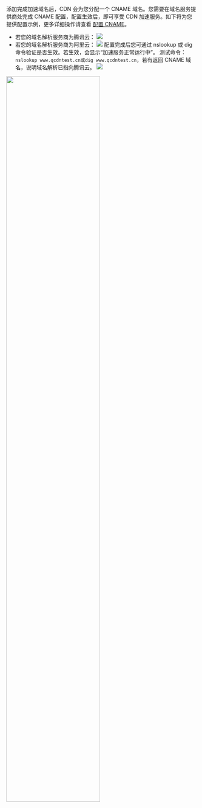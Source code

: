 添加完成加速域名后，CDN 会为您分配一个 CNAME 域名。您需要在域名服务提供商处完成 CNAME 配置，配置生效后，即可享受 CDN 加速服务。如下将为您提供配置示例，更多详细操作请查看 [配置 CNAME](https://cloud.tencent.com/document/product/228/3121)。
- 若您的域名解析服务商为腾讯云：
![](https://qcloudimg.tencent-cloud.cn/raw/45af66b0cef058f041ec26b2353a64d8.png)
- 若您的域名解析服务商为阿里云：
![](https://qcloudimg.tencent-cloud.cn/raw/4c1f71d3ccc1dc728ebad472ec34fbbb.png)
配置完成后您可通过 nslookup 或 dig 命令验证是否生效。若生效，会显示“加速服务正常运行中”。
测试命令：`nslookup www.qcdntest.cn或dig www.qcdntest.cn`，若有返回 CNAME 域名，说明域名解析已指向腾讯云。
![](https://qcloudimg.tencent-cloud.cn/raw/571aa232a859749b302ce204fa527cd9.png)
<img src="https://qcloudimg.tencent-cloud.cn/raw/8e65d17fd785696b21cad2b091da6c1c.png" width="70%">
